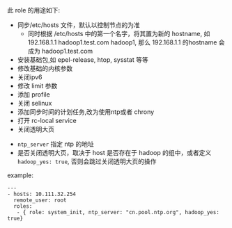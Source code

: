 
此 role 的用途如下:
* 同步/etc/hosts 文件，默认以控制节点的为准
    * 同时根据 /etc/hosts 中的第一个名字，将其置为新的 hostname, 如 192.168.1.1 hadoop1.test.com hadoop1, 那么 192.168.1.1 的hostname 会成为 hadoop1.test.com
* 安装基础包,如 epel-release, htop, sysstat 等等
* 修改基础的内核参数
* 关闭ipv6
* 修改 limit 参数
* 添加 profile 
* 关闭 selinux
* 添加同步时间的计划任务,改为使用ntp或者 chrony
* 打开 rc-local service
* 关闭透明大页

- `ntp_server` 指定 ntp 的地址
- 是否关闭透明大页，取决于 host 是否存在于 hadoop 的组中，或者定义 `hadoop_yes: true`, 否则会跳过关闭透明大页的操作

example:
```
---
- hosts: 10.111.32.254
  remote_user: root
  roles:
   - { role: system_init, ntp_server: "cn.pool.ntp.org", hadoop_yes: true}
```
